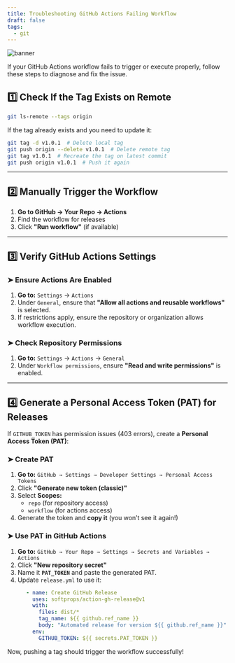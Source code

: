 ```yaml
---
title: Troubleshooting GitHub Actions Failing Workflow
draft: false
tags:
  - git
---
```


![banner](https://images.unsplash.com/photo-1591608516485-a1a53df39498?w=500&auto=format&fit=crop&q=60&ixlib=rb-4.0.3&ixid=M3wxMjA3fDB8MHxzZWFyY2h8Nnx8Z2l0aHVifGVufDB8fDB8fHww)

If your GitHub Actions workflow fails to trigger or execute properly, follow these steps to diagnose and fix the issue.

## 1️⃣ Check If the Tag Exists on Remote

```sh
git ls-remote --tags origin
```

If the tag already exists and you need to update it:

```sh
git tag -d v1.0.1  # Delete local tag
git push origin --delete v1.0.1  # Delete remote tag
git tag v1.0.1  # Recreate the tag on latest commit
git push origin v1.0.1  # Push it again
```

---

## 2️⃣ Manually Trigger the Workflow

1. **Go to GitHub → Your Repo → Actions**
2. Find the workflow for releases
3. Click **"Run workflow"** (if available)

---

## 3️⃣ Verify GitHub Actions Settings

### ➤ Ensure Actions Are Enabled

1. **Go to:** `Settings` → `Actions`
2. Under `General`, ensure that **"Allow all actions and reusable workflows"** is selected.
3. If restrictions apply, ensure the repository or organization allows workflow execution.

### ➤ Check Repository Permissions

1. **Go to:** `Settings` → `Actions` → `General`
2. Under `Workflow permissions`, ensure **"Read and write permissions"** is enabled.

---

## 4️⃣ Generate a Personal Access Token (PAT) for Releases

If `GITHUB_TOKEN` has permission issues (403 errors), create a **Personal Access Token (PAT)**:

### ➤ Create PAT

1. **Go to:** `GitHub → Settings → Developer Settings → Personal Access Tokens`
2. Click **"Generate new token (classic)"**
3. Select **Scopes:**
   - `repo` (for repository access)
   - `workflow` (for actions access)
4. Generate the token and **copy it** (you won’t see it again!)

### ➤ Use PAT in GitHub Actions

1. **Go to:** `GitHub → Your Repo → Settings → Secrets and Variables → Actions`
2. Click **"New repository secret"**
3. Name it **`PAT_TOKEN`** and paste the generated PAT.
4. Update `release.yml` to use it:

```yaml
      - name: Create GitHub Release
        uses: softprops/action-gh-release@v1
        with:
          files: dist/*
          tag_name: ${{ github.ref_name }}
          body: "Automated release for version ${{ github.ref_name }}"
        env:
          GITHUB_TOKEN: ${{ secrets.PAT_TOKEN }}
```

Now, pushing a tag should trigger the workflow successfully!
